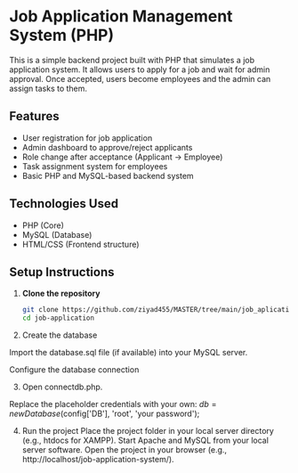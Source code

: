# Job Application Management System (PHP)

This is a simple backend project built with PHP that simulates a job application system. It allows users to apply for a job and wait for admin approval. Once accepted, users become employees and the admin can assign tasks to them.

## Features

- User registration for job application
- Admin dashboard to approve/reject applicants
- Role change after acceptance (Applicant → Employee)
- Task assignment system for employees
- Basic PHP and MySQL-based backend system

## Technologies Used

- PHP (Core)
- MySQL (Database)
- HTML/CSS (Frontend structure)

## Setup Instructions

1. **Clone the repository**  
   ```bash
   git clone https://github.com/ziyad455/MASTER/tree/main/job_aplication
   cd job-application


2. Create the database

Import the database.sql file (if available) into your MySQL server.

Configure the database connection

3. Open connectdb.php.

Replace the placeholder credentials with your own:
$db = new Database($config['DB'], 'root', 'your password');

4. Run the project
Place the project folder in your local server directory (e.g., htdocs for XAMPP).
Start Apache and MySQL from your local server software.
Open the project in your browser (e.g., http://localhost/job-application-system/).



